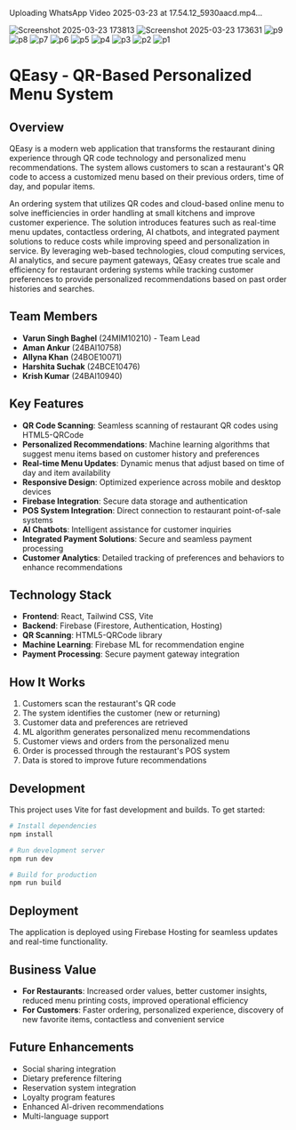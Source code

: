 

Uploading WhatsApp Video 2025-03-23 at 17.54.12_5930aacd.mp4…

![Screenshot 2025-03-23 173813](https://github.com/user-attachments/assets/142ada3d-70bf-4b27-ac73-753388d14b15)
![Screenshot 2025-03-23 173631](https://github.com/user-attachments/assets/d1733a9a-3d70-4df1-9319-2d4df52d1305)
![p9](https://github.com/user-attachments/assets/62bf17a2-d24e-422d-a801-90f7fa92c5a6)
![p8](https://github.com/user-attachments/assets/50236dd8-6d68-41d0-ba98-13378c8fe897)
![p7](https://github.com/user-attachments/assets/3d20d998-4c7a-4e08-8012-d7a0daa21370)
![p6](https://github.com/user-attachments/assets/8d47e496-b3da-49b4-b38d-1f339b61a910)
![p5](https://github.com/user-attachments/assets/c2551299-c7d4-4641-95ec-91b2772da7b2)
![p4](https://github.com/user-attachments/assets/b5cef7d5-787c-4e1c-b802-f091eda7f933)
![p3](https://github.com/user-attachments/assets/cd7fc490-1320-45db-819a-8feaba22487b)
![p2](https://github.com/user-attachments/assets/e468dbcc-5a65-4a86-b0e9-343bd8e184be)
![p1](https://github.com/user-attachments/assets/9cdb467e-9484-475f-b4d9-dfb5d66ce569)
# QEasy - QR-Based Personalized Menu System

## Overview
QEasy is a modern web application that transforms the restaurant dining experience through QR code technology and personalized menu recommendations. The system allows customers to scan a restaurant's QR code to access a customized menu based on their previous orders, time of day, and popular items.

An ordering system that utilizes QR codes and cloud-based online menu to solve inefficiencies in order handling at small kitchens and improve customer experience. The solution introduces features such as real-time menu updates, contactless ordering, AI chatbots, and integrated payment solutions to reduce costs while improving speed and personalization in service. By leveraging web-based technologies, cloud computing services, AI analytics, and secure payment gateways, QEasy creates true scale and efficiency for restaurant ordering systems while tracking customer preferences to provide personalized recommendations based on past order histories and searches.

## Team Members
- **Varun Singh Baghel** (24MIM10210) - Team Lead
- **Aman Ankur** (24BAI10758)
- **Allyna Khan** (24BOE10071)
- **Harshita Suchak** (24BCE10476)
- **Krish Kumar** (24BAI10940)

## Key Features
- **QR Code Scanning**: Seamless scanning of restaurant QR codes using HTML5-QRCode
- **Personalized Recommendations**: Machine learning algorithms that suggest menu items based on customer history and preferences
- **Real-time Menu Updates**: Dynamic menus that adjust based on time of day and item availability
- **Responsive Design**: Optimized experience across mobile and desktop devices
- **Firebase Integration**: Secure data storage and authentication
- **POS System Integration**: Direct connection to restaurant point-of-sale systems
- **AI Chatbots**: Intelligent assistance for customer inquiries
- **Integrated Payment Solutions**: Secure and seamless payment processing
- **Customer Analytics**: Detailed tracking of preferences and behaviors to enhance recommendations

## Technology Stack
- **Frontend**: React, Tailwind CSS, Vite
- **Backend**: Firebase (Firestore, Authentication, Hosting)
- **QR Scanning**: HTML5-QRCode library
- **Machine Learning**: Firebase ML for recommendation engine
- **Payment Processing**: Secure payment gateway integration

## How It Works
1. Customers scan the restaurant's QR code
2. The system identifies the customer (new or returning)
3. Customer data and preferences are retrieved
4. ML algorithm generates personalized menu recommendations
5. Customer views and orders from the personalized menu
6. Order is processed through the restaurant's POS system
7. Data is stored to improve future recommendations

## Development
This project uses Vite for fast development and builds. To get started:

```bash
# Install dependencies
npm install

# Run development server
npm run dev

# Build for production
npm run build
```

## Deployment
The application is deployed using Firebase Hosting for seamless updates and real-time functionality.

## Business Value
- **For Restaurants**: Increased order values, better customer insights, reduced menu printing costs, improved operational efficiency
- **For Customers**: Faster ordering, personalized experience, discovery of new favorite items, contactless and convenient service

## Future Enhancements
- Social sharing integration
- Dietary preference filtering
- Reservation system integration
- Loyalty program features
- Enhanced AI-driven recommendations
- Multi-language support

